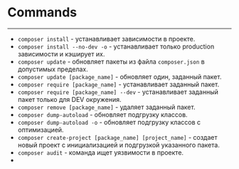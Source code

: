 # Commands
***
- `composer install` - устанавливает зависимости в проекте.
- `composer install --no-dev -o` - устанавливает только production зависимости и кэширует их.
- `composer update` - обновляет пакеты из файла `composer.json` в допустимых пределах.
- `composer update [package_name]` - обновляет один, заданный пакет.
- `composer require [package_name]` - устанавливает заданный пакет.
- `composer require [package_name] --dev` - устанавливает заданный пакет только для DEV окружения.
- `composer remove [package_name]` - удаляет заданный пакет.
- `composer dump-autoload` - обновляет подгрузку классов.
- `composer dump-autoload -o` - обновляет подгрузку классов с оптимизацией.
- `composer create-project [package_name] [project_name]` - создает новый проект с инициализацией и подгрузкой указанного пакета.
- `composer audit` - команда ищет уязвимости в проекте.
- 